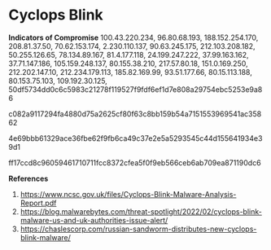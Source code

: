 # Cyclops Blink
**Indicators of Compromise**
100.43.220.234,
96.80.68.193,
188.152.254.170,
208.81.37.50,
70.62.153.174,
2.230.110.137,
90.63.245.175,
212.103.208.182,
50.255.126.65,
78.134.89.167,
81.4.177.118,
24.199.247.222,
37.99.163.162,
37.71.147.186,
105.159.248.137,
80.155.38.210,
217.57.80.18,
151.0.169.250,
212.202.147.10,
212.234.179.113,
185.82.169.99,
93.51.177.66,
80.15.113.188,
80.153.75.103,
109.192.30.125,
50df5734dd0c6c5983c21278f119527f9fdf6ef1d7e808a29754ebc5253e9a86

c082a9117294fa4880d75a2625cf80f63c8bb159b54a7151553969541ac35862

4e69bbb61329ace36fbe62f9fb6ca49c37e2e5a5293545c44d155641934e39d1

ff17ccd8c96059461710711fcc8372cfea5f0f9eb566ceb6ab709ea871190dc6

**References** 
1) https://www.ncsc.gov.uk/files/Cyclops-Blink-Malware-Analysis-Report.pdf
2) https://blog.malwarebytes.com/threat-spotlight/2022/02/cyclops-blink-malware-us-and-uk-authorities-issue-alert/
3) https://chaslescorp.com/russian-sandworm-distributes-new-cyclops-blink-malware/


